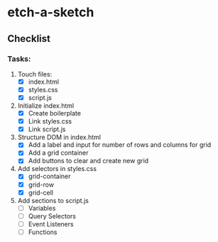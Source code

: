 # etch-a-sketch

## Checklist

### Tasks:
1. Touch files:
    - [x] index.html
    - [x] styles.css
    - [x] script.js

2. Initialize index.html
    - [x] Create boilerplate
    - [x] Link styles.css
    - [x] Link script.js

3. Structure DOM in index.html
    - [x] Add a label and input for number of rows and columns for grid
    - [x] Add a grid container
    - [x] Add buttons to clear and create new grid

4. Add selectors in styles.css
    - [x] grid-container
    - [x] grid-row
    - [x] grid-cell

5. Add sections to script.js
    - [ ] Variables
    - [ ] Query Selectors
    - [ ] Event Listeners
    - [ ] Functions